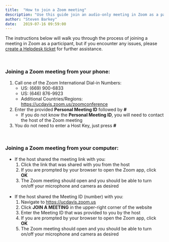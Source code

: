 ```yaml
---
title:  "How to join a Zoom meeting"
description: "Use this guide join an audio-only meeting in Zoom as a participant."
author: "Steven Barkey"
date:   2019-07-16 09:59:00
---
```

<p>The instructions below will walk you through the process of joining a meeting in Zoom as a participant, but if you encounter any issues, please <a class="external-link" href="https://caeshelp.ucdavis.edu" target="_blank">create a Helpdesk ticket</a> for further assistance.</p>
<br />
<h3>Joining a Zoom meeting from your phone:</h3>
<ol style="PADDING-LEFT: 30px">
  <li>Call one of the Zoom International Dial-in Numbers:
    <ul style="PADDING-LEFT: 20px">
      <li>US: (669) 900-6833</li>
      <li>US: (646) 876-9923</li>
      <li>Additional Countries/Regions: <a class="external-link" href="https://ucdavis.zoom.us/zoomconference" target="_blank">https://ucdavis.zoom.us/zoomconference</a></li>
    </ul>
  </li>
  <li>Enter the provided <b>Personal Meeting ID</b> followed by <b>#</b>
    <ul style="PADDING-LEFT: 20px">
      <li>If you do not know the <b>Personal Meeting ID</b>, you will need to contact the host of the Zoom meeting</li>
    </ul>
  </li>
  <li>You do not need to enter a Host Key, just press <b>#</b></li>
</ol>
<br />
<h3>Joining a Zoom meeting from your computer:</h3>
<ul style="PADDING-LEFT: 30px">
  <li>If the host shared the meeting link with you:
    <ol style="PADDING-LEFT: 20px" type="1">
      <li>Click the link that was shared with you from the host</li>
      <li>If you are prompted by your browser to open the Zoom app, click <b>OK</b></li>
      <li>The Zoom meeting should open and you should be able to turn on/off your microphone and camera as desired</li>
    </ol>
  </li>
  <br />
  <li>If the host shared the Meeting ID (number) with you:
    <ol style="PADDING-LEFT: 20px" type="1">
      <li>Navigate to <a class="external-link" href="https://ucdavis.zoom.us" target="_blank">https://ucdavis.zoom.us</a></li>
      <li>Click <b>JOIN A MEETING</b> in the upper-right corner of the website</li>
      <li>Enter the Meeting ID that was provided to you by the host</li>
      <li>If you are prompted by your browser to open the Zoom app, click <b>OK</b></li>
      <li>The Zoom meeting should open and you should be able to turn on/off your microphone and camera as desired</li>
    </ol>
  </li>
</ul>
